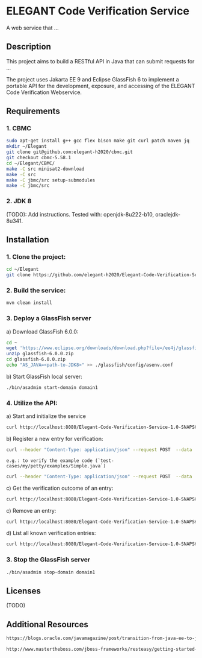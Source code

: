 # ELEGANT Code Verification Service

A web service that ...

## Description

This project aims to build a RESTful API in Java that can submit requests for ...

The project uses Jakarta EE 9 and Eclipse GlassFish 6 to implement a portable API for the development, exposure, and accessing of the ELEGANT
Code Verification Webservice.

## Requirements

### 1. CBMC

```bash
sudo apt-get install g++ gcc flex bison make git curl patch maven jq
mkdir ~/Elegant
git clone git@github.com:elegant-h2020/cbmc.git
git checkout cbmc-5.58.1
cd ~/Elegant/CBMC/
make -C src minisat2-download
make -C src
make -C jbmc/src setup-submodules
make -C jbmc/src
```

### 2. JDK 8

(TODO): Add instructions. Tested with:  openjdk-8u222-b10, oraclejdk-8u341.

## Installation

### 1. Clone the project:

```bash 
cd ~/Elegant
git clone https://github.com/elegant-h2020/Elegant-Code-Verification-Service.git
```

### 2. Build the service:

```bash
mvn clean install
```

### 3. Deploy a GlassFish server

a) Download GlassFish 6.0.0:

```bash
cd ~
wget 'https://www.eclipse.org/downloads/download.php?file=/ee4j/glassfish/glassfish-6.0.0.zip' -O glassfish-6.0.0.zip
unzip glassfish-6.0.0.zip
cd glassfish-6.0.0.zip
echo "AS_JAVA=<path-to-JDK8>" >> ./glassfish/config/asenv.conf
```

b) Start GlassFish local server:

```bash
./bin/asadmin start-domain domain1
```

### 4. Utilize the API:

a) Start and initialize the service

```bash
curl http://localhost:8080/Elegant-Code-Verification-Service-1.0-SNAPSHOT/api/verification
```

b) Register a new entry for verification:

```bash
curl --header "Content-Type: application/json" --request POST  --data '{"classname":"<path.to.main>"}' http://localhost:8080/Elegant-Code-Verification-Service-1.0-SNAPSHOT/api/verification/newEntry
````

	e.g.: to verify the example code (`test-cases/my/petty/examples/Simple.java`)

```bash
curl --header "Content-Type: application/json" --request POST  --data '{"classname":"my.petty.examples.Simple"}' http://localhost:8080/Elegant-Code-Verification-Service-1.0-SNAPSHOT/api/verification/newEntry
```

c) Get the verification outcome of an entry:

```bash
curl http://localhost:8080/Elegant-Code-Verification-Service-1.0-SNAPSHOT/api/verification/getEntry?entryId=<ID>
```

c) Remove an entry:

```bash
curl http://localhost:8080/Elegant-Code-Verification-Service-1.0-SNAPSHOT/api/verification/removeEntry?entryId=<ID>
```

d) List all known verification entries:

```bash
curl http://localhost:8080/Elegant-Code-Verification-Service-1.0-SNAPSHOT/api/verification/getEntries
```

### 3. Stop the GlassFish server

```bash
./bin/asadmin stop-domain domain1
```

## Licenses

(TODO)

## Additional Resources

```bash
https://blogs.oracle.com/javamagazine/post/transition-from-java-ee-to-jakarta-ee

http://www.mastertheboss.com/jboss-frameworks/resteasy/getting-started-with-jakarta-restful-services/
````
